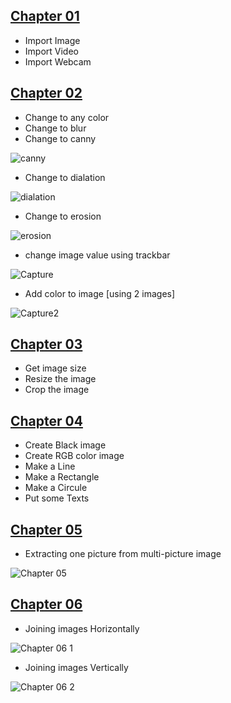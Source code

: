 ## [ Chapter 01](https://github.com/denuwan-yasodhana/computer_vision/blob/main/OpenCV/1.%20Read%20image%2C%20video%2C%20webcam.py)

- Import Image
- Import Video
- Import Webcam

## [ Chapter 02](https://github.com/denuwan-yasodhana/computer_vision/blob/main/OpenCV/Chapter%2002.py)

- Change to any color
- Change to blur
- Change to canny

![canny](https://user-images.githubusercontent.com/110303643/185772852-96a7e64e-d49b-45f3-b244-f14fe256b28f.jpg)

- Change to dialation

![dialation](https://user-images.githubusercontent.com/110303643/185773134-7c07838d-baee-42a8-bbfe-f2435e50b604.jpg)

- Change to erosion

![erosion](https://user-images.githubusercontent.com/110303643/185773212-d09897f2-311d-4658-8dfd-fa1917051118.png)

- change image value using trackbar

![Capture](https://user-images.githubusercontent.com/110303643/196139123-56cf4f5d-cf94-4d71-a49e-8b550c0d4622.PNG)

- Add color to image [using 2 images]

![Capture2](https://user-images.githubusercontent.com/110303643/196147073-f809fdf4-b5e8-47ca-9704-fdaaed93eddc.PNG)

## [ Chapter 03](https://github.com/denuwan-yasodhana/computer_vision/blob/main/OpenCV/Chapter%2003.py)

- Get image size
- Resize the image
- Crop the image

## [ Chapter 04](https://github.com/denuwan-yasodhana/computer_vision/blob/main/OpenCV/Chapter%2004.py)

- Create Black image
- Create RGB color image
- Make a Line
- Make a Rectangle
- Make a Circule
- Put some Texts

## [ Chapter 05](https://github.com/denuwan-yasodhana/computer_vision/blob/main/OpenCV/Chapter%2005.py)

- Extracting one picture from multi-picture image

![Chapter 05](https://user-images.githubusercontent.com/110303643/194303134-992e7a66-cc48-4b1c-ba37-9bacb0355043.PNG)

## [ Chapter 06](https://github.com/denuwan-yasodhana/computer_vision/blob/main/OpenCV/Chapter%2006.py)

- Joining images Horizontally

![Chapter 06 1](https://user-images.githubusercontent.com/110303643/194308495-0236d368-ddc7-4d8d-b5f3-9a76039140e1.PNG)

- Joining images Vertically

![Chapter 06 2](https://user-images.githubusercontent.com/110303643/194309031-3050d5c4-40b3-47a1-b84e-574f6970f132.PNG)







